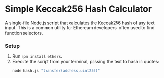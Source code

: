 # Simple Keccak256 Hash Calculator

A single-file Node.js script that calculates the Keccak256 hash of any text input. This is a common utility for Ethereum developers, often used to find function selectors.

### Setup
1.  Run `npm install ethers`.
2.  Execute the script from your terminal, passing the text to hash in quotes:
    ```bash
    node hash.js "transfer(address,uint256)"
    ```
